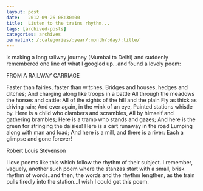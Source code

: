 ```yaml
---
layout: post
date:	2012-09-26 08:30:00
title:  Listen to the trains rhythm...
tags: [archived-posts]
categories: archives
permalink: /:categories/:year/:month/:day/:title/
---
```

<LJ user="prashanthchengi"> is making a long railway journey (Mumbai to Delhi) and suddenly remembered one line of what I googled up...and found a lovely poem:

FROM A RAILWAY CARRIAGE

Faster than fairies, faster than witches,
Bridges and houses, hedges and ditches;
And charging along like troops in a battle
All through the meadows the horses and cattle:
All of the sights of the hill and the plain
Fly as thick as driving rain;
And ever again, in the wink of an eye,
Painted stations whistle by.
Here is a child who clambers and scrambles,
All by himself and gathering brambles;
Here is a tramp who stands and gazes;
And here is the green for stringing the daisies!
Here is a cart runaway in the road
Lumping along with man and load;
And here is a mill, and there is a river:
Each a glimpse and gone forever!

Robert Louis Stevenson

I love poems like this which follow the rhythm of their subject..I remember, vaguely, another such poem where the stanzas start with a small, brisk rhythm of words..and then, the words and the rhythm lengthen, as the train pulls tiredly into the station...I wish I could get this poem.
